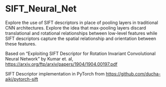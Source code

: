 # SIFT_Neural_Net

Explore the use of SIFT descriptors in place of pooling layers in traditional CNN architectures. Explore the idea that max-pooling layers discard translational and rotational relationships between low-level features while SIFT descriptors capture the spatial relationship and orientation between these features. 

Based on  “Exploiting SIFT Descriptor for Rotation Invariant Convolutional Neural Network” by Kumar et. al, https://arxiv.org/ftp/arxiv/papers/1904/1904.00197.pdf

SIFT Descriptor implementation in PyTorch from https://github.com/ducha-aiki/pytorch-sift

